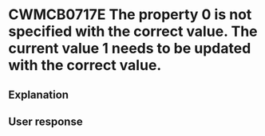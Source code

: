 # CWMCB0717E The property 0 is not specified with the correct value. The current value 1 needs to be updated with the correct value.

## Explanation

## User response